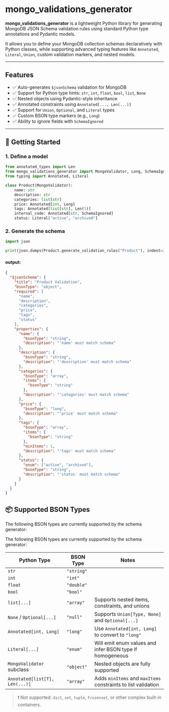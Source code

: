 # mongo_validations_generator

**mongo_validations_generator** is a lightweight Python library for generating MongoDB JSON Schema validation rules using standard Python type annotations and Pydantic models.

It allows you to define your MongoDB collection schemas declaratively with Python classes, while supporting advanced typing features like `Annotated`, `Literal`, `Union`, custom validation markers, and nested models.

---

## Features

- ✅ Auto-generates `$jsonSchema` validation for MongoDB
- ✅ Support for Python type hints: `str`, `int`, `float`, `bool`, `list`, `None`
- ✅ Nested objects using Pydantic-style inheritance
- ✅ Annotated constraints using `Annotated[..., Len(...)]`
- ✅ Support for `Union`, `Optional`, and `Literal` types
- ✅ Custom BSON type markers (e.g., `Long`)
- ✅ Ability to ignore fields with `SchemaIgnored`

---

## 🚀 Getting Started

### 1. Define a model

```python
from annotated_types import Len
from mongo_validations_generator import MongoValidator, Long, SchemaIgnored
from typing import Annotated, Literal

class Product(MongoValidator):
    name: str
    description: str
    categories: list[str]
    price: Annotated[int, Long]
    tags: Annotated[list[str], Len(1)]
    internal_code: Annotated[str, SchemaIgnored]
    status: Literal["active", "archived"]
```

### 2. Generate the schema

```python
import json

print(json.dumps(Product.generate_validation_rules("Product"), indent=2))
```

#### output:

```json
{
  "$jsonSchema": {
    "title": "Product Validation",
    "bsonType": "object",
    "required": [
      "name",
      "description",
      "categories",
      "price",
      "tags",
      "status"
    ],
    "properties": {
      "name": {
        "bsonType": "string",
        "description": "'name' must match schema"
      },
      "description": {
        "bsonType": "string",
        "description": "'description' must match schema"
      },
      "categories": {
        "bsonType": "array",
        "items": {
          "bsonType": "string"
        },
        "description": "'categories' must match schema"
      },
      "price": {
        "bsonType": "long",
        "description": "'price' must match schema"
      },
      "tags": {
        "bsonType": "array",
        "items": {
          "bsonType": "string"
        },
        "minItems": 1,
        "description": "'tags' must match schema"
      },
      "status": {
        "enum": ["active", "archived"],
        "bsonType": "string",
        "description": "'status' must match schema"
      }
    }
  }
}
```

## 📦 Supported BSON Types

The following BSON types are currently supported by the schema generator:

The following BSON types are currently supported by the schema generator:

| Python Type                    | BSON Type  | Notes                                                         |
| ------------------------------ | ---------- | ------------------------------------------------------------- |
| `str`                          | `"string"` |                                                               |
| `int`                          | `"int"`    |                                                               |
| `float`                        | `"double"` |                                                               |
| `bool`                         | `"bool"`   |                                                               |
| `list[...]`                    | `"array"`  | Supports nested items, constraints, and unions                |
| `None` / `Optional[...]`       | `"null"`   | Supports `Union[Type, None]` and `Optional[...]`              |
| `Annotated[int, Long]`         | `"long"`   | Use `Annotated[int, Long]` to convert to `"long"`             |
| `Literal[...]`                 | `"enum"`   | Will emit enum values and infer BSON type if homogeneous      |
| `MongoValidator` subclass      | `"object"` | Nested objects are fully supported                            |
| `Annotated[list[T], Len(...)]` | `"array"`  | Adds `minItems` and `maxItems` constraints to list validation |

> ❗ Not supported: `dict`, `set`, `tuple`, `frozenset`, or other complex built-in containers.
